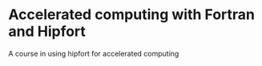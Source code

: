 # Accelerated computing with Fortran and Hipfort

A course in using hipfort for accelerated computing

